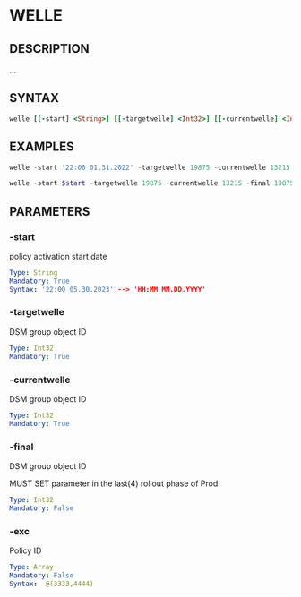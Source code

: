 # WELLE

## DESCRIPTION
...


## SYNTAX

```ruby
welle [[-start] <String>] [[-targetwelle] <Int32>] [[-currentwelle] <Int32>] [[-exc] <Array>] [[-final] <Int32>]
```

## EXAMPLES

```powershell
welle -start '22:00 01.31.2022' -targetwelle 19875 -currentwelle 13215 -exc @(32544,68768)
```

```powershell
welle -start $start -targetwelle 19875 -currentwelle 13215 -final 19875
```

## PARAMETERS

### -start
policy activation start date

```yaml
Type: String
Mandatory: True
Syntax: '22:00 05.30.2023' --> 'HH:MM MM.DD.YYYY'
```

### -targetwelle
DSM group object ID

```yaml
Type: Int32
Mandatory: True
```
### -currentwelle
DSM group object ID

```yaml
Type: Int32
Mandatory: True
```
### -final
DSM group object ID

MUST SET parameter in the last(4) rollout phase of Prod
```yaml
Type: Int32
Mandatory: False
```

### -exc
Policy ID 

```yaml
Type: Array
Mandatory: False
Syntax:  @(3333,4444)
```

